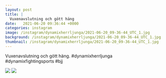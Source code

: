 ```yaml
---
layout: post
title: |
  Vuxenavslutning och gött häng
date:   2021-06-20 09:36:44 +0000
categories: instagram
image: /instagram/dynamixherrljunga/2021-06-20_09-36-44_UTC_1.jpg
background: /instagram/dynamixherrljunga/2021-06-20_09-36-44_UTC_1.jpg
thumbnail: /instagram/dynamixherrljunga/2021-06-20_09-36-44_UTC_1.jpg
---
```

Vuxenavslutning och gött häng. #dynamixherrljunga #dynamixfightingsports #bjj



<img src='/www-dynamix-herrljunga/instagram/dynamixherrljunga/2021-06-20_09-36-44_UTC_1.jpg' class='img-fluid' />


<img src='/www-dynamix-herrljunga/instagram/dynamixherrljunga/2021-06-20_09-36-44_UTC_2.jpg' class='img-fluid' />
